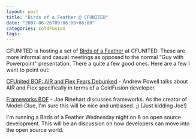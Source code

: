 ```yaml
---
layout: post
title: "Birds of a Feather @ CFUNITED"
date: "2007-06-26T09:06:00+06:00"
categories: ColdFusion 
tags: 
---
```


CFUNITED is hosting a set of <a href="http://cfunited.com/go/topics#track-birdsoffeather">Birds of a Feather</a> at CFUNITED. These are more informal and casual meetings as opposed to the normal "Guy with Powerpoint" presentation. There a quite a few good ones. Here are a few I want to point out:

<a href="http://www.infoaccelerator.net/index.cfm?event=showEntry&entryId=6602C9DF-FF30-C9A3-AD81491461CA13FC">CFUnited BOF: AIR and Flex Fears Debunked</a> - Andrew Powell talks about AIR and Flex specifically in terms of a ColdFusion developer.

<a href="http://www.firemoss.com/blog/index.cfm?mode=entry&entry=65B4B26F-3048-55C9-43A64C845A3892A1">Frameworks BOF</a> - Joe Rinehart discusses frameworks. As the creator of Model-Glue, I'm sure this will be nice and unbiased. ;) (Just kidding Joe!)

I'm running a Birds of a Feather Wednesday night on 8 on open source development. This will be an discussion on how developers can move into the open source world.